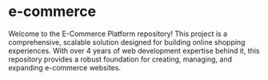 # e-commerce
Welcome to the E-Commerce Platform repository! This project is a comprehensive, scalable solution designed for building online shopping experiences. With over 4 years of web development expertise behind it, this repository provides a robust foundation for creating, managing, and expanding e-commerce websites.
